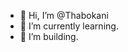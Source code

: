- 👋 Hi, I’m @Thabokani
- 🌱 I’m currently learning.
- 🌱 I’m building.


<!---
Thabokani/Thabokani is a ✨ special ✨ repository because its `README.md` (this file) appears on your GitHub profile.
You can click the Preview link to take a look at your changes.
--->
